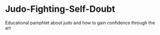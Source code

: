 # Judo-Fighting-Self-Doubt
Educational pamphlet about judo and how to gain confidence through the art
